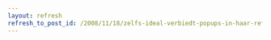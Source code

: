 ```yaml
---
layout: refresh
refresh_to_post_id: /2008/11/18/zelfs-ideal-verbiedt-popups-in-haar-referentiegids
---
```

